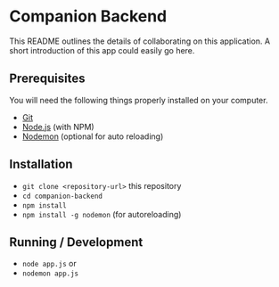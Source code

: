 # Companion Backend

This README outlines the details of collaborating on this application.
A short introduction of this app could easily go here.

## Prerequisites

You will need the following things properly installed on your computer.

* [Git](https://git-scm.com/)
* [Node.js](https://nodejs.org/) (with NPM)
* [Nodemon](https://github.com/remy/nodemon) (optional for auto reloading)

## Installation

* `git clone <repository-url>` this repository
* `cd companion-backend`
* `npm install`
* `npm install -g nodemon` (for autoreloading)

## Running / Development

* `node app.js`
or
* `nodemon app.js`
